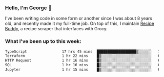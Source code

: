 ### Hello, I'm George 👋

I've been writing code in some form or another since I was about 8 years old, and recently made it my full-time job. On top of this, I maintain [Recipe Buddy](https://github.com/georgegebbett/recipe-buddy), a recipe scraper that interfaces with Grocy.  

<!--
**georgegebbett/georgegebbett** is a ✨ _special_ ✨ repository because its `README.md` (this file) appears on your GitHub profile.

Here are some ideas to get you started:

- 🔭 I’m currently working on ...
- 🌱 I’m currently learning ...
- 👯 I’m looking to collaborate on ...
- 🤔 I’m looking for help with ...
- 💬 Ask me about ...
- 📫 How to reach me: ...
- 😄 Pronouns: ...
- ⚡ Fun fact: ...
-->

### What I've been up to this week:
<!--START_SECTION:waka-->

```txt
TypeScript                17 hrs 45 mins  ██████████████████▒░░░░░░   73.32 %
Terraform                 1 hr 22 mins    █▒░░░░░░░░░░░░░░░░░░░░░░░   05.71 %
HTTP Request              1 hr 16 mins    █▒░░░░░░░░░░░░░░░░░░░░░░░   05.28 %
SQL                       1 hr 16 mins    █▒░░░░░░░░░░░░░░░░░░░░░░░   05.27 %
Jupyter                   1 hr 15 mins    █▒░░░░░░░░░░░░░░░░░░░░░░░   05.17 %
```

<!--END_SECTION:waka-->
